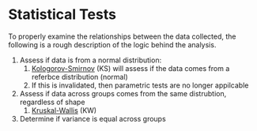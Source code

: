# Statistical Tests

To properly examine the relationships between the data collected, the following is a rough description of the logic behind the analysis.

1. Assess if data is from a normal distribution:
   1. [Kologorov-Smirnov](https://en.wikipedia.org/wiki/Kolmogorov%E2%80%93Smirnov_test) (KS) will assess if the data comes from a referbce distribution (normal)
   2. If this is invalidated, then parametric tests are no longer appilcable
2. Assess if data across groups comes from the same distrubtion, regardless of shape
   1. [Kruskal-Wallis](https://en.wikipedia.org/wiki/Kruskal%E2%80%93Wallis_one-way_analysis_of_variance) (KW) 
3. Determine if variance is equal across groups